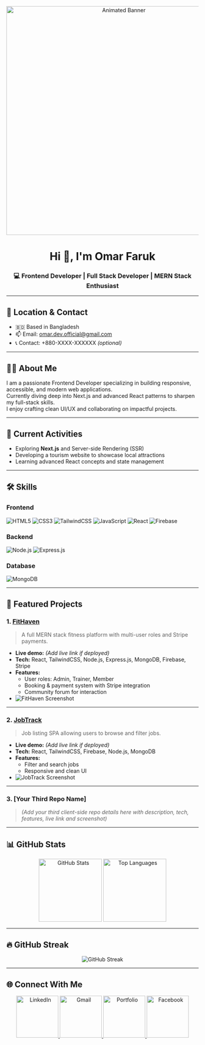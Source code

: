 <!-- Banner Image -->
<p align="center">
  <img src="https://media.licdn.com/dms/image/v2/D5616AQH2KhY2BbRWMA/profile-displaybackgroundimage-shrink_350_1400/profile-displaybackgroundimage-shrink_350_1400/0/1729334877779?e=1757548800&v=beta&t=liEb4uuieurgEz3JVqrRGoDnThB3yTI3YmLVMocfmk4" alt="Animated Banner" width="600" />
</p>

<h1 align="center">Hi 👋, I'm Omar Faruk</h1>
<h3 align="center">💻 Frontend Developer | Full Stack Developer | MERN Stack Enthusiast</h3>

---

## 📍 Location & Contact
- 🇧🇩 Based in Bangladesh
- 📫 Email: omar.dev.official@gmail.com
- 📞 Contact: +880-XXXX-XXXXXX *(optional)*

---

## 👨‍💻 About Me
I am a passionate Frontend Developer specializing in building responsive, accessible, and modern web applications.  
Currently diving deep into Next.js and advanced React patterns to sharpen my full-stack skills.  
I enjoy crafting clean UI/UX and collaborating on impactful projects.

---

## 🚀 Current Activities
- Exploring **Next.js** and Server-side Rendering (SSR)
- Developing a tourism website to showcase local attractions  
- Learning advanced React concepts and state management  

---

## 🛠 Skills

### Frontend
![HTML5](https://img.shields.io/badge/-HTML5-E34F26?logo=html5&logoColor=white&style=for-the-badge)
![CSS3](https://img.shields.io/badge/-CSS3-1572B6?logo=css3&logoColor=white&style=for-the-badge)
![TailwindCSS](https://img.shields.io/badge/-TailwindCSS-38B2AC?logo=tailwindcss&logoColor=white&style=for-the-badge)
![JavaScript](https://img.shields.io/badge/-JavaScript-F7DF1E?logo=javascript&logoColor=black&style=for-the-badge)
![React](https://img.shields.io/badge/-React-61DAFB?logo=react&logoColor=black&style=for-the-badge)
![Firebase](https://img.shields.io/badge/-Firebase-FFCA28?logo=firebase&logoColor=black&style=for-the-badge)

### Backend
![Node.js](https://img.shields.io/badge/-Node.js-339933?logo=node.js&logoColor=white&style=for-the-badge)
![Express.js](https://img.shields.io/badge/-Express.js-000000?logo=express&logoColor=white&style=for-the-badge)

### Database
![MongoDB](https://img.shields.io/badge/-MongoDB-47A248?logo=mongodb&logoColor=white&style=for-the-badge)

---

## 📂 Featured Projects

### 1. [FitHaven](https://github.com/wdeveloperomar/fithaven)
> A full MERN stack fitness platform with multi-user roles and Stripe payments.

- **Live demo:** *(Add live link if deployed)*
- **Tech:** React, TailwindCSS, Node.js, Express.js, MongoDB, Firebase, Stripe
- **Features:**
  - User roles: Admin, Trainer, Member
  - Booking & payment system with Stripe integration
  - Community forum for interaction  
- ![FitHaven Screenshot](https://via.placeholder.com/600x300.png?text=FitHaven+Screenshot)

---

### 2. [JobTrack](https://github.com/wdeveloperomar/jobtrack)
> Job listing SPA allowing users to browse and filter jobs.

- **Live demo:** *(Add live link if deployed)*
- **Tech:** React, TailwindCSS, Firebase, Node.js, MongoDB
- **Features:**
  - Filter and search jobs
  - Responsive and clean UI
- ![JobTrack Screenshot](https://via.placeholder.com/600x300.png?text=JobTrack+Screenshot)

---

### 3. [Your Third Repo Name]
> *(Add your third client-side repo details here with description, tech, features, live link and screenshot)*

---

## 📊 GitHub Stats  
<p align="center">
  <img src="https://github-readme-stats.vercel.app/api?username=wdeveloperomar&show_icons=true&theme=radical" alt="GitHub Stats" height="165" />
  <img src="https://github-readme-stats.vercel.app/api/top-langs/?username=wdeveloperomar&layout=compact&theme=radical" alt="Top Languages" height="165" />
</p>

---

## 🔥 GitHub Streak
<p align="center">
  <img src="https://github-readme-streak-stats.herokuapp.com/?user=wdeveloperomar&theme=radical" alt="GitHub Streak" />
</p>

---

## 🌐 Connect With Me
<p align="center">
  <a href="https://www.linkedin.com/in/omar-faruk-a70889280/" target="_blank">
    <img src="https://raw.githubusercontent.com/abranhe/animated-github-badges/master/badges/linkedin.gif" alt="LinkedIn" width="110"/>
  </a>
  <a href="mailto:omar.dev.official@gmail.com">
    <img src="https://raw.githubusercontent.com/abranhe/animated-github-badges/master/badges/gmail.gif" alt="Gmail" width="110"/>
  </a>
  <a href="https://wdeveloperomar.github.io/my-port-folio/?fbclid=IwY2xjawMCr9NleHRuA2FlbQIxMABicmlkETFTMnJJZlc0SllPallPMkRwAR78aYLD6Fh7-2xH9BMt0y90fiMb3MEY4wWamLyrGvi4_sIaG5K3qzg3_JHuOQ_aem_reQwjSEcIWkmOgwxtz37VQ#portfolio" target="_blank">
    <img src="https://raw.githubusercontent.com/abranhe/animated-github-badges/master/badges/portfolio.gif" alt="Portfolio" width="110"/>
  </a>
  <a href="https://www.facebook.com/omorphotographer" target="_blank">
    <img src="https://raw.githubusercontent.com/abranhe/animated-github-badges/master/badges/facebook.gif" alt="Facebook" width="110"/>
  </a>
</p>
